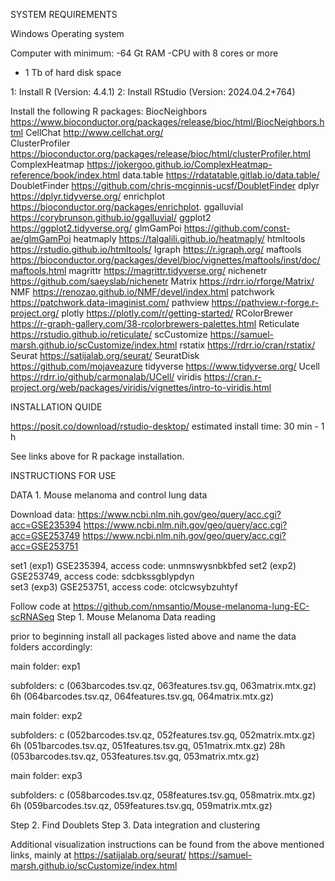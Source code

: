 SYSTEM REQUIREMENTS

Windows Operating system 

Computer with minimum: 
-64 Gt RAM
-CPU with 8 cores or more
- 1 Tb of hard disk space

1: Install R (Version: 4.4.1) 
2: Install RStudio (Version: 2024.04.2+764)

Install the following R packages:
BiocNeighbors	https://www.bioconductor.org/packages/release/bioc/html/BiocNeighbors.html 
CellChat	http://www.cellchat.org/  
ClusterProfiler	https://bioconductor.org/packages/release/bioc/html/clusterProfiler.html 
ComplexHeatmap	https://jokergoo.github.io/ComplexHeatmap-reference/book/index.html 
data.table	https://rdatatable.gitlab.io/data.table/
DoubletFinder	https://github.com/chris-mcginnis-ucsf/DoubletFinder
dplyr		https://dplyr.tidyverse.org/
enrichplot	https://bioconductor.org/packages/enrichplot.
ggalluvial	https://corybrunson.github.io/ggalluvial/
ggplot2		https://ggplot2.tidyverse.org/
glmGamPoi	https://github.com/const-ae/glmGamPoi
heatmaply	https://talgalili.github.io/heatmaply/
htmltools	https://rstudio.github.io/htmltools/
Igraph		https://r.igraph.org/
maftools	https://bioconductor.org/packages/devel/bioc/vignettes/maftools/inst/doc/maftools.html 
magrittr	https://magrittr.tidyverse.org/
nichenetr	https://github.com/saeyslab/nichenetr
Matrix		https://rdrr.io/rforge/Matrix/
NMF		https://renozao.github.io/NMF/devel/index.html 
patchwork	https://patchwork.data-imaginist.com/
pathview	https://pathview.r-forge.r-project.org/ 
plotly		https://plotly.com/r/getting-started/
RColorBrewer	https://r-graph-gallery.com/38-rcolorbrewers-palettes.html
Reticulate	https://rstudio.github.io/reticulate/
scCustomize	https://samuel-marsh.github.io/scCustomize/index.html
rstatix		https://rdrr.io/cran/rstatix/
Seurat		https://satijalab.org/seurat/
SeuratDisk	https://github.com/mojaveazure
tidyverse	https://www.tidyverse.org/
Ucell		https://rdrr.io/github/carmonalab/UCell/
viridis		https://cran.r-project.org/web/packages/viridis/vignettes/intro-to-viridis.html

INSTALLATION QUIDE

https://posit.co/download/rstudio-desktop/
estimated install time: 30 min - 1 h

See links above for R package installation.

INSTRUCTIONS FOR USE

DATA 1. Mouse melanoma and control lung data

Download data:
https://www.ncbi.nlm.nih.gov/geo/query/acc.cgi?acc=GSE235394
https://www.ncbi.nlm.nih.gov/geo/query/acc.cgi?acc=GSE253749
https://www.ncbi.nlm.nih.gov/geo/query/acc.cgi?acc=GSE253751

set1 (exp1) GSE235394, access code: unmnswysnbkbfed 
set2 (exp2) GSE253749, access code: sdcbkssgblypdyn  
set3 (exp3) GSE253751, access code: otclcwsybzuhtyf 

Follow code at 
https://github.com/nmsantio/Mouse-melanoma-lung-EC-scRNASeq
Step 1. Mouse Melanoma Data reading

prior to beginning install all packages listed above and name the data folders accordingly:

main folder: 
exp1 

subfolders: 
c (063barcodes.tsv.qz, 063features.tsv.gq, 063matrix.mtx.gz)
6h (064barcodes.tsv.qz, 064features.tsv.gq, 064matrix.mtx.gz)

main folder: 
exp2 

subfolders: 
c (052barcodes.tsv.qz, 052features.tsv.gq, 052matrix.mtx.gz)
6h (051barcodes.tsv.qz, 051features.tsv.gq, 051matrix.mtx.gz)
28h (053barcodes.tsv.qz, 053features.tsv.gq, 053matrix.mtx.gz)

main folder: 
exp3 

subfolders: 
c (058barcodes.tsv.qz, 058features.tsv.gq, 058matrix.mtx.gz)
6h (059barcodes.tsv.qz, 059features.tsv.gq, 059matrix.mtx.gz)

Step 2. Find Doublets
Step 3. Data integration and clustering

Additional visualization instructions can be found from the above mentioned links, mainly at
https://satijalab.org/seurat/
https://samuel-marsh.github.io/scCustomize/index.html
